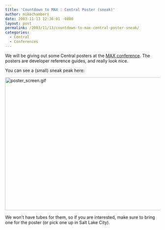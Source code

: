 ```yaml
---
title: 'Countdown to MAX : Central Poster (sneak)'
author: mikechambers
date: 2003-11-13 12:36:01 -0800
layout: post
permalink: /2003/11/13/countdown-to-max-central-poster-sneak/
categories:
  - Central
  - Conferences
---
```



We will be giving out some Central posters at the [MAX conference][1]. The posters are developer reference guides, and really look nice.

You can see a (small) sneak peak here:  
<!--more-->

  
<img alt="poster_screen.gif" src="http://www.markme.com/mesh/files/poster_screen.gif" width="576" height="433" border="0" />

We won&#8217;t have tubes for them, so if you are interested, make sure to bring one for the poster (or pick one up in Salt Lake City).

 [1]: http://www.macromedia.com/macromedia/conference/